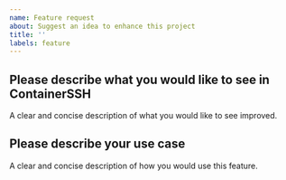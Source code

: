 ```yaml
---
name: Feature request
about: Suggest an idea to enhance this project
title: ''
labels: feature
---
```


## Please describe what you would like to see in ContainerSSH

A clear and concise description of what you would like to see improved.

## Please describe your use case

A clear and concise description of how you would use this feature.